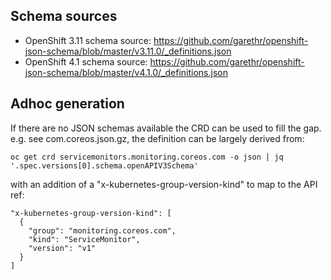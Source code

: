 ## Schema sources

- OpenShift 3.11 schema source: https://github.com/garethr/openshift-json-schema/blob/master/v3.11.0/_definitions.json
- OpenShift 4.1 schema source: https://github.com/garethr/openshift-json-schema/blob/master/v4.1.0/_definitions.json

## Adhoc generation

If there are no JSON schemas available the CRD can be used to fill the
gap. e.g. see com.coreos.json.gz, the definition can be largely derived from:

```
oc get crd servicemonitors.monitoring.coreos.com -o json | jq '.spec.versions[0].schema.openAPIV3Schema'
```

with an addition of a "x-kubernetes-group-version-kind" to map to the API ref:

```
"x-kubernetes-group-version-kind": [
  {
    "group": "monitoring.coreos.com",
    "kind": "ServiceMonitor",
    "version": "v1"
  }
]
```